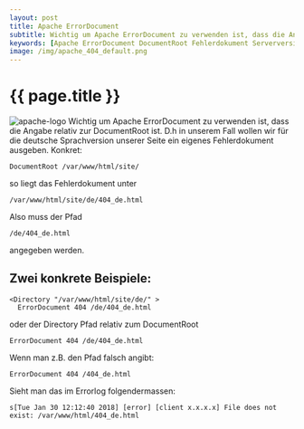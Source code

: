 ```yaml
---
layout: post
title: Apache ErrorDocument
subtitle: Wichtig um Apache ErrorDocument zu verwenden ist, dass die Angabe relativ zur DocumentRoot ist. D.h in unserem Fall wollen wir für die deutsche Sprachversion unserer Seite.
keywords: [Apache ErrorDocument DocumentRoot Fehlerdokument Serverversionsnummer Apache/2.4.29]
image: /img/apache_404_default.png
---
```

# {{ page.title }}

![apache-logo](https://www.elastic2ls.com/wp-content/uploads/2017/01/apache-logo-300x300.png)         Wichtig um Apache ErrorDocument zu verwenden ist, dass die Angabe relativ zur DocumentRoot ist. D.h in unserem Fall wollen wir für die deutsche Sprachversion unserer Seite ein eigenes Fehlerdokument ausgeben. Konkret:

```
DocumentRoot /var/www/html/site/
```

so liegt das Fehlerdokument unter

```
/var/www/html/site/de/404_de.html
```

Also muss der Pfad

```
/de/404_de.html
```

angegeben werden.

## Zwei konkrete Beispiele:

```
<Directory "/var/www/html/site/de/" >
  ErrorDocument 404 /de/404_de.html
```

oder der Directory Pfad relativ zum DocumentRoot

```  
ErrorDocument 404 /de/404_de.html
```

Wenn man z.B. den Pfad falsch angibt:

```
ErrorDocument 404 /404_de.html
```

Sieht man das im Errorlog folgendermassen:

```
s[Tue Jan 30 12:12:40 2018] [error] [client x.x.x.x] File does not exist: /var/www/html/404_de.html
```
